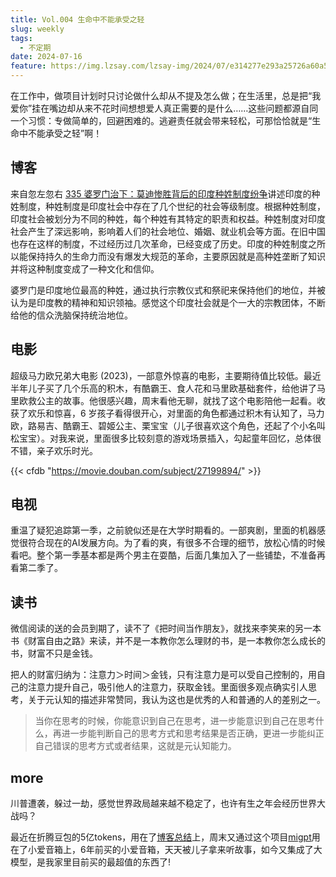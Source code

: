 ```yaml
---
title: Vol.004 生命中不能承受之轻
slug: weekly
tags:
  - 不定期
date: 2024-07-16
feature: https://img.lzsay.com/lzsay-img/2024/07/e314277e293a25726a60a58690c82cf5.png
---
```

在工作中，做项目计划时只讨论做什么却从不提及怎么做；在生活里，总是把“我爱你”挂在嘴边却从来不花时间想想爱人真正需要的是什么……这些问题都源自同一个习惯：专做简单的，回避困难的。逃避责任就会带来轻松，可那恰恰就是“生命中不能承受之轻”啊！

<!--more-->
## 博客

来自忽左忽右 [335 婆罗门治下：莫迪惨胜背后的印度种姓制度纷争](https://www.xiaoyuzhoufm.com/episode/6683d7a6077b88831bb7a40e)讲述印度的种姓制度，种姓制度是印度社会中存在了几个世纪的社会等级制度。根据种姓制度，印度社会被划分为不同的种姓，每个种姓有其特定的职责和权益。种姓制度对印度社会产生了深远影响，影响着人们的社会地位、婚姻、就业机会等方面。在旧中国也存在这样的制度，不过经历过几次革命，已经变成了历史。印度的种姓制度之所以能保持持久的生命力而没有爆发大规范的革命，主要原因就是高种姓垄断了知识并将这种制度变成了一种文化和信仰。

婆罗门是印度地位最高的种姓，通过执行宗教仪式和祭祀来保持他们的地位，并被认为是印度教的精神和知识领袖。感觉这个印度社会就是个一大的宗教团体，不断给他的信众洗脑保持统治地位。



## 电影

超级马力欧兄弟大电影 (2023)，一部意外惊喜的电影，主要期待值比较低。最近半年儿子买了几个乐高的积木，有酷霸王、食人花和马里欧基础套件，给他讲了马里欧救公主的故事。他很感兴趣，周末看他无聊，就找了这个电影陪他一起看。收获了欢乐和惊喜，6 岁孩子看得很开心，对里面的角色都通过积木有认知了，马力欧，路易吉、酷霸王、碧姬公主、栗宝宝（儿子很喜欢这个角色，还起了个小名叫松宝宝）。对我来说，里面很多比较刻意的游戏场景插入，勾起童年回忆，总体很不错，亲子欢乐时光。

{{< cfdb "https://movie.douban.com/subject/27199894/" >}}


## 电视

重温了疑犯追踪第一季，之前貌似还是在大学时期看的。一部爽剧，里面的机器感觉很符合现在的AI发展方向。为了看的爽，有很多不合理的细节，放松心情的时候看吧。整个第一季基本都是两个男主在耍酷，后面几集加入了一些铺垫，不准备再看第二季了。



## 读书

微信阅读的送的会员到期了，读不了《把时间当作朋友》，就找来李笑来的另一本书《财富自由之路》来读，并不是一本教你怎么理财的书，是一本教你怎么成长的书，财富不只是金钱。

把人的财富归纳为：注意力＞时间＞金钱，只有注意力是可以受自己控制的，用自己的注意力提升自己，吸引他人的注意力，获取金钱。里面很多观点确实引人思考，关于元认知的描述非常赞同，我认为这也是优秀的人和普通的人的差别之一。

> 当你在思考的时候，你能意识到自己在思考，进一步能意识到自己在思考什么，再进一步能判断自己的思考方式和思考结果是否正确，更进一步能纠正自己错误的思考方式或者结果，这就是元认知能力。



## more

川普遭袭，躲过一劫，感觉世界政局越来越不稳定了，也许有生之年会经历世界大战吗？

最近在折腾豆包的5亿tokens，用在了[博客总结](https://lzsay.com/doubao-ai/)上，周末又通过这个项目[migpt](https://github.com/idootop/mi-gpt?tab=readme-ov-file)用在了小爱音箱上，6年前买的小爱音箱，天天被儿子拿来听故事，如今又集成了大模型，是我家里目前买的最超值的东西了!
